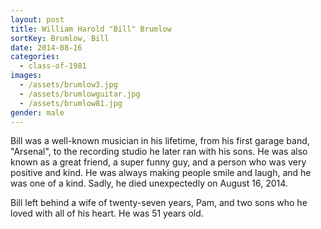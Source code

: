 ```yaml
---
layout: post
title: William Harold "Bill" Brumlow
sortKey: Brumlow, Bill
date: 2014-08-16
categories:
  - class-of-1981
images:
  - /assets/brumlow3.jpg
  - /assets/brumlowguitar.jpg
  - /assets/brumlow81.jpg
gender: male
---
```

Bill was a well-known musician in his lifetime, from his first garage band, "Arsenal", to the recording studio he later ran with his sons. He was also known as a great friend, a super funny guy, and a person who was very positive and kind. He was always making people smile and laugh, and he was one of a kind. Sadly, he died unexpectedly on August 16, 2014.

Bill left behind a wife of twenty-seven years, Pam, and two sons who he loved with all of his heart. He was 51 years old.